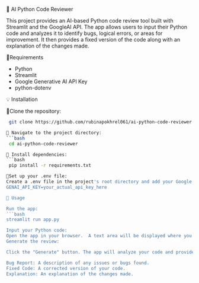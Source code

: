 🚀 AI Python Code Reviewer

This project provides an AI-based Python code review tool built with Streamlit and the GoogleAI API. The app allows users to input their Python code and analyzes it to identify bugs, logical errors, or areas for improvement. It then provides a fixed version of the code along with an explanation of the changes made.

 📌Requirements

- Python 
- Streamlit
- Google Generative AI API Key
- python-dotenv

💡 Installation

📌Clone the repository:
  ```bash
   git clone https://github.com/rubinapokhrel061/ai-python-code-reviewer.git

📌 Navigate to the project directory:
```bash
   cd ai-python-code-reviewer

📌 Install dependencies:
```bash
   pip install -r requirements.txt

📌Set up your .env file:
Create a .env file in the project's root directory and add your Google Gemini API key:
GENAI_API_KEY=your_actual_api_key_here

📌 Usage

Run the app:
```bash
  streamlit run app.py

Input your Python code:
Open the app in your browser.  A text area will be displayed where you can enter the Python code you want to be reviewed.
Generate the review:

Click the "Generate" button. The app will analyze your code and provide:

Bug Report: A description of any issues or bugs found.
Fixed Code: A corrected version of your code.
Explanation: An explanation of the changes made.



